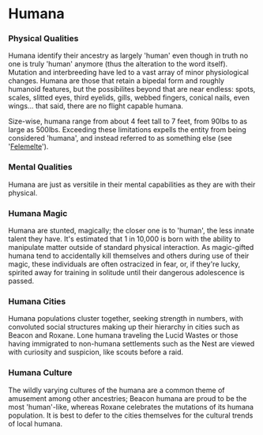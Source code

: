 # Humana

### Physical Qualities
Humana identify their ancestry as largely 'human' even though in truth no one is truly 'human' anymore (thus the alteration to the word itself). Mutation and interbreeding have led to a vast array of minor physiological changes. Humana are those that retain a bipedal form and roughly humanoid features, but the possibilites beyond that are near endless: spots, scales, slitted eyes, third eyelids, gills, webbed fingers, conical nails, even wings... that said, there are no flight capable humana.

Size-wise, humana range from about 4 feet tall to 7 feet, from 90lbs to as large as 500lbs. Exceeding these limitations expells the entity from being considered 'humana', and instead referred to as something else (see '[Felemelte](https://github.com/Quae/greyveldt_lore/blob/master/people/felemelte.md)').

### Mental Qualities
Humana are just as versitile in their mental capabilities as they are with their physical.

### Humana Magic
Humana are stunted, magically; the closer one is to 'human', the less innate talent they have. It's estimated that 1 in 10,000 is born with the ability to manipulate matter outside of standard physical interaction. As magic-gifted humana tend to accidentally kill themselves and others during use of their magic, these individuals are often ostracized in fear, or, if they're lucky, spirited away for training in solitude until their dangerous adolescence is passed.

### Humana Cities
Humana populations cluster together, seeking strength in numbers, with convoluted social structures making up their hierarchy in cities such as Beacon and Roxane. Lone humana traveling the Lucid Wastes or those having immigrated to non-humana settlements such as the Nest are viewed with curiosity and suspicion, like scouts before a raid.

### Humana Culture
The wildly varying cultures of the humana are a common theme of amusement among other ancestries; Beacon humana are proud to be the most 'human'-like, whereas Roxane celebrates the mutations of its humana population. It is best to defer to the cities themselves for the cultural trends of local humana.
